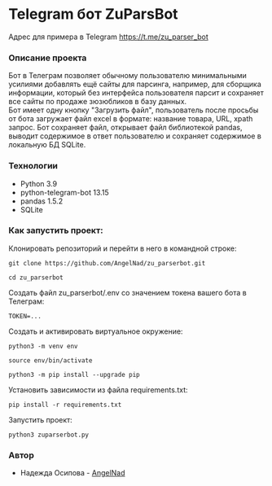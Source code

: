 # Telegram бот ZuParsBot
Адрес для примера в Telegram https://t.me/zu_parser_bot

### Описание проекта
Бот в Телеграм позволяет обычному пользователю минимальными
усилиями добавлять ещё сайты для парсинга, например,
для сборщика информации, который без интерфейса пользователя парсит и сохраняет
все сайты по продаже зюзюбликов в базу данных. <br>
Бот имеет одну кнопку "Загрузить файл", пользователь после
просьбы от бота загружает файл excel в формате:
название товара, URL, xpath запрос. Бот сохраняет файл, открывает файл
библиотекой pandas, выводит содержимое в ответ пользователю
и сохраняет содержимое в локальную БД SQLite.

### Технологии
- Python 3.9
- python-telegram-bot 13.15
- pandas 1.5.2
- SQLite

### Как запустить проект:

Клонировать репозиторий и перейти в него в командной строке:

```
git clone https://github.com/AngelNad/zu_parserbot.git
```

```
cd zu_parserbot
```
Cоздать файл zu_parserbot/.env со значением токена вашего бота в Телеграм:

```
TOKEN=...
```

Cоздать и активировать виртуальное окружение:

```
python3 -m venv env
```

```
source env/bin/activate
```

```
python3 -m pip install --upgrade pip
```

Установить зависимости из файла requirements.txt:

```
pip install -r requirements.txt
```

Запустить проект:

```
python3 zuparserbot.py
```

### Автор
+ Надежда Осипова - [AngelNad](https://github.com/AngelNad)